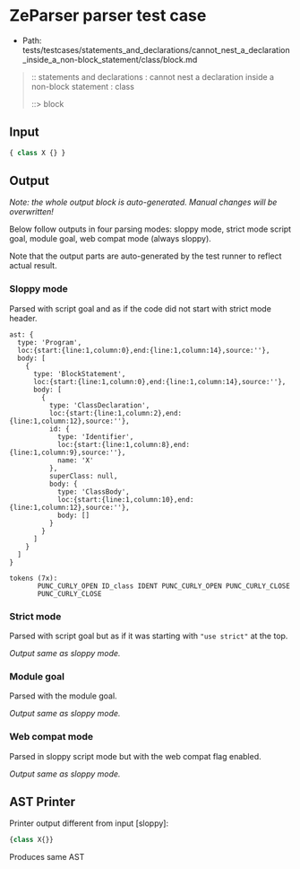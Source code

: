 # ZeParser parser test case

- Path: tests/testcases/statements_and_declarations/cannot_nest_a_declaration_inside_a_non-block_statement/class/block.md

> :: statements and declarations : cannot nest a declaration inside a non-block statement : class
>
> ::> block

## Input

`````js
{ class X {} }
`````

## Output

_Note: the whole output block is auto-generated. Manual changes will be overwritten!_

Below follow outputs in four parsing modes: sloppy mode, strict mode script goal, module goal, web compat mode (always sloppy).

Note that the output parts are auto-generated by the test runner to reflect actual result.

### Sloppy mode

Parsed with script goal and as if the code did not start with strict mode header.

`````
ast: {
  type: 'Program',
  loc:{start:{line:1,column:0},end:{line:1,column:14},source:''},
  body: [
    {
      type: 'BlockStatement',
      loc:{start:{line:1,column:0},end:{line:1,column:14},source:''},
      body: [
        {
          type: 'ClassDeclaration',
          loc:{start:{line:1,column:2},end:{line:1,column:12},source:''},
          id: {
            type: 'Identifier',
            loc:{start:{line:1,column:8},end:{line:1,column:9},source:''},
            name: 'X'
          },
          superClass: null,
          body: {
            type: 'ClassBody',
            loc:{start:{line:1,column:10},end:{line:1,column:12},source:''},
            body: []
          }
        }
      ]
    }
  ]
}

tokens (7x):
       PUNC_CURLY_OPEN ID_class IDENT PUNC_CURLY_OPEN PUNC_CURLY_CLOSE
       PUNC_CURLY_CLOSE
`````

### Strict mode

Parsed with script goal but as if it was starting with `"use strict"` at the top.

_Output same as sloppy mode._

### Module goal

Parsed with the module goal.

_Output same as sloppy mode._

### Web compat mode

Parsed in sloppy script mode but with the web compat flag enabled.

_Output same as sloppy mode._

## AST Printer

Printer output different from input [sloppy]:

````js
{class X{}}
````

Produces same AST
